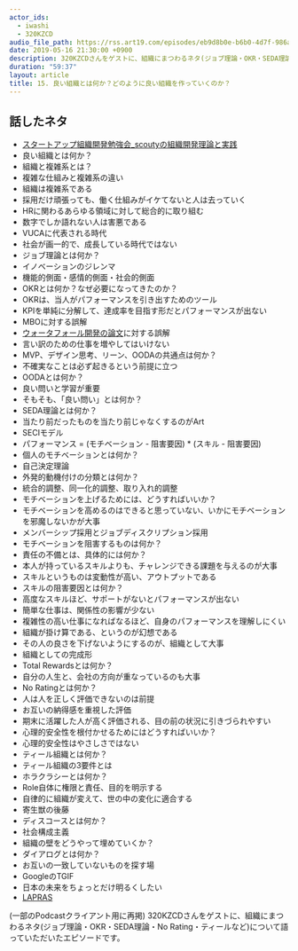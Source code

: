 ```yaml
---
actor_ids:
  - iwashi 
  - 320KZCD
audio_file_path: https://rss.art19.com/episodes/eb9d8b0e-b6b0-4d7f-986a-5e4f32467f1b.mp3
date: 2019-05-16 21:30:00 +0900
description: 320KZCDさんをゲストに、組織にまつわるネタ(ジョブ理論・OKR・SEDA理論・No Rating・ティールなど)について語っていただいたエピソードです。
duration: "59:37"
layout: article
title: 15. 良い組織とは何か？どのように良い組織を作っていくのか？
---
```


## 話したネタ

- [スタートアップ組織開発勉強会_scoutyの組織開発理論と実践](https://speakerdeck.com/320kz/sutatoatupuzu-zhi-kai-fa-mian-qiang-hui-scoutyfalsezu-zhi-kai-fa-li-lun-toshi-jian)
- 良い組織とは何か？
- 組織と複雑系とは？
- 複雑な仕組みと複雑系の違い
- 組織は複雑系である
- 採用だけ頑張っても、働く仕組みがイケてないと人は去っていく
- HRに関わるあらゆる領域に対して総合的に取り組む
- 数字でしか語れない人は害悪である
- VUCAに代表される時代
- 社会が画一的で、成長している時代ではない
- ジョブ理論とは何か？
- イノベーションのジレンマ
- 機能的側面・感情的側面・社会的側面
- OKRとは何か？なぜ必要になってきたのか？
- OKRは、当人がパフォーマンスを引き出すためのツール
- KPIを単純に分解して、達成率を目指す形だとパフォーマンスが出ない
- MBOに対する誤解
- [ウォータフォール開発の論文](http://agileconsortium.pbworks.com/w/page/52184647/Royce%20Defining%20Waterfall)に対する誤解
- 言い訳のための仕事を増やしてはいけない
- MVP、デザイン思考、リーン、OODAの共通点は何か？
- 不確実なことは必ず起きるという前提に立つ
- OODAとは何か？
- 良い問いと学習が重要
- そもそも、「良い問い」とは何か？
- SEDA理論とは何か？
- 当たり前だったものを当たり前じゃなくするのがArt
- SECIモデル
- パフォーマンス = (モチベーション - 阻害要因) * (スキル - 阻害要因)
- 個人のモチベーションとは何か？
- 自己決定理論
- 外発的動機付けの分類とは何か？
- 統合的調整、同一化的調整、取り入れ的調整
- モチベーションを上げるためには、どうすればいいか？
- モチベーションを高めるのはできると思っていない、いかにモチベーションを邪魔しないかが大事
- メンバーシップ採用とジョブディスクリプション採用
- モチベーションを阻害するものは何か？
- 責任の不備とは、具体的には何か？
- 本人が持っているスキルよりも、チャレンジできる課題を与えるのが大事
- スキルというものは変動性が高い、アウトプットである
- スキルの阻害要因とは何か？
- 高度なスキルほど、サポートがないとパフォーマンスが出ない
- 簡単な仕事は、関係性の影響が少ない
- 複雑性の高い仕事になればなるほど、自身のパフォーマンスを理解しにくい
- 組織が掛け算である、というのが幻想である
- その人の良さを下げないようにするのが、組織として大事
- 組織としての完成形
- Total Rewardsとは何か？
- 自分の人生と、会社の方向が重なっているのも大事
- No Ratingとは何か？
- 人は人を正しく評価できないのは前提
- お互いの納得感を重視した評価
- 期末に活躍した人が高く評価される、目の前の状況に引きづられやすい
- 心理的安全性を根付かせるためにはどうすればいいか？
- 心理的安全性はやさしさではない
- ティール組織とは何か？
- ティール組織の3要件とは
- ホラクラシーとは何か？
- Role自体に権限と責任、目的を明示する
- 自律的に組織が変えて、世の中の変化に適合する
- 寄生獣の後藤
- ディスコースとは何か？
- 社会構成主義
- 組織の壁をどうやって埋めていくか？
- ダイアログとは何か？
- お互いの一致していないものを探す場
- GoogleのTGIF
- 日本の未来をちょっとだけ明るくしたい
- [LAPRAS](https://scout.lapras.com/)

(一部のPodcastクライアント用に再掲)
320KZCDさんをゲストに、組織にまつわるネタ(ジョブ理論・OKR・SEDA理論・No Rating・ティールなど)について語っていただいたエピソードです。